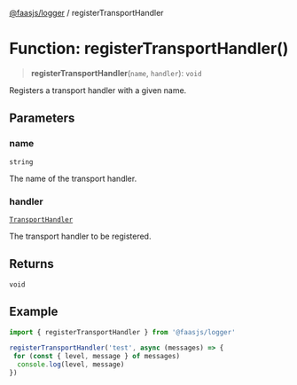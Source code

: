 [@faasjs/logger](../README.md) / registerTransportHandler

# Function: registerTransportHandler()

> **registerTransportHandler**(`name`, `handler`): `void`

Registers a transport handler with a given name.

## Parameters

### name

`string`

The name of the transport handler.

### handler

[`TransportHandler`](../type-aliases/TransportHandler.md)

The transport handler to be registered.

## Returns

`void`

## Example

```typescript
import { registerTransportHandler } from '@faasjs/logger'

registerTransportHandler('test', async (messages) => {
 for (const { level, message } of messages)
  console.log(level, message)
})
```
